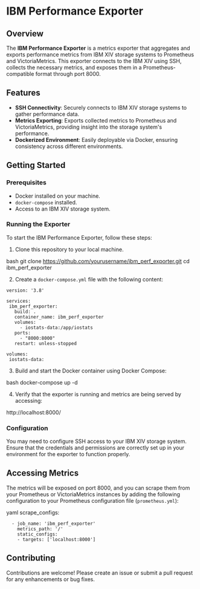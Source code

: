 # IBM Performance Exporter

## Overview

The **IBM Performance Exporter** is a metrics exporter that aggregates and exports performance metrics from IBM XIV storage systems to Prometheus and VictoriaMetrics. This exporter connects to the IBM XIV using SSH, collects the necessary metrics, and exposes them in a Prometheus-compatible format through port 8000.

## Features

- **SSH Connectivity**: Securely connects to IBM XIV storage systems to gather performance data.
- **Metrics Exporting**: Exports collected metrics to Prometheus and VictoriaMetrics, providing insight into the storage system's performance.
- **Dockerized Environment**: Easily deployable via Docker, ensuring consistency across different environments.

## Getting Started

### Prerequisites

- Docker installed on your machine.
- `docker-compose` installed.
- Access to an IBM XIV storage system.

### Running the Exporter

To start the IBM Performance Exporter, follow these steps:

1. Clone this repository to your local machine.

bash
   git clone https://github.com/yourusername/ibm_perf_exporter.git
   cd ibm_perf_exporter

2. Create a `docker-compose.yml` file with the following content:

```
version: '3.8'

services:
 ibm_perf_exporter:
   build: .
   container_name: ibm_perf_exporter
   volumes:
     - iostats-data:/app/iostats
   ports:
     - "8000:8000"
   restart: unless-stopped

volumes:
 iostats-data:
 ```

3. Build and start the Docker container using Docker Compose:

bash
   docker-compose up -d

4. Verify that the exporter is running and metrics are being served by accessing:

http://localhost:8000/


### Configuration

You may need to configure SSH access to your IBM XIV storage system. Ensure that the credentials and permissions are correctly set up in your environment for the exporter to function properly.

## Accessing Metrics

The metrics will be exposed on port 8000, and you can scrape them from your Prometheus or VictoriaMetrics instances by adding the following configuration to your Prometheus configuration file (`prometheus.yml`):

yaml
scrape_configs:
```
  - job_name: 'ibm_perf_exporter'
    metrics_path: '/'
    static_configs:
    - targets: ['localhost:8000']
```


## Contributing

Contributions are welcome! Please create an issue or submit a pull request for any enhancements or bug fixes.
